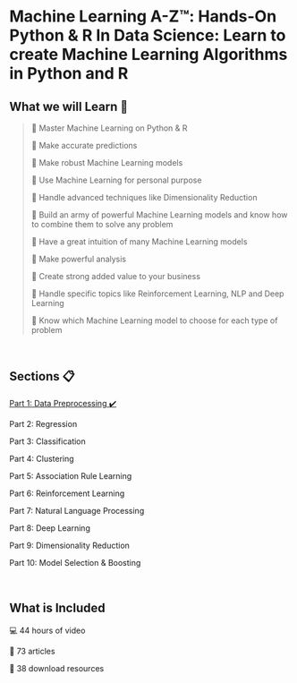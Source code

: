 # Machine Learning A-Z™: Hands-On Python & R In Data Science: Learn to create Machine Learning Algorithms in Python and R

## What we will Learn :bookmark_tabs:

> :pushpin: Master Machine Learning on Python & R 
>
> :pushpin: Make accurate predictions
>
> :pushpin: Make robust Machine Learning models 
>
> :pushpin: Use Machine Learning for personal purpose
>
> :pushpin: Handle advanced techniques like Dimensionality Reduction 
>
> :pushpin: Build an army of powerful Machine Learning models and know how to combine them to solve any problem
>
> :pushpin: Have a great intuition of many Machine Learning models
>
> :pushpin: Make powerful analysis
>
> :pushpin: Create strong added value to your business
>
> :pushpin: Handle specific topics like Reinforcement Learning, NLP and Deep Learning
>
> :pushpin: Know which Machine Learning model to choose for each type of problem

<br>

## Sections :clipboard:
[Part 1: Data Preprocessing :heavy_check_mark:](https://github.com/GeovanaSLima/Machine_Learning_A_Z/blob/main/Part_1_Data_Preprocessing_Tools.ipynb)

Part 2: Regression

Part 3: Classification

Part 4: Clustering

Part 5: Association Rule Learning

Part 6: Reinforcement Learning

Part 7: Natural Language Processing

Part 8: Deep Learning

Part 9: Dimensionality Reduction

Part 10: Model Selection & Boosting

<br>

## What is Included
:computer: 44 hours of video

:page_facing_up: 73 articles

:file_folder: 38 download resources


